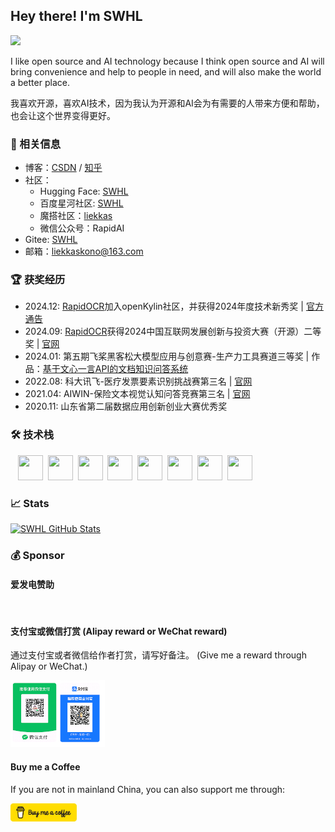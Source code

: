 ## Hey there! I'm SWHL 

<p>
    <a href="https://pypi.org/user/SWHL/">
        <img src="https://img.shields.io/badge/PyPi-SWHL-blue?style=flat-square&logo=pypi&logoColor=white">
    </a>
</p>

I like open source and AI technology because I think open source and AI will bring convenience and help to people in need, and will also make the world a better place. 

我喜欢开源，喜欢AI技术，因为我认为开源和AI会为有需要的人带来方便和帮助，也会让这个世界变得更好。

### 📝 相关信息
- 博客：[CSDN](https://blog.csdn.net/shiwanghualuo) / [知乎](https://www.zhihu.com/people/shiwanghualuo)
- 社区：
    - Hugging Face: [SWHL](https://huggingface.co/SWHL)
    - 百度星河社区: [SWHL](https://aistudio.baidu.com/personalcenter/thirdview/57084)
    - 魔搭社区：[liekkas](https://www.modelscope.cn/profile/liekkas)
    - 微信公众号：RapidAI
- Gitee: [SWHL](https://gitee.com/SWHL)
- 邮箱：liekkaskono@163.com

### 🏆 获奖经历
- 2024.12: [RapidOCR](https://github.com/RapidAI/RapidOCR)加入openKylin社区，并获得2024年度技术新秀奖 | [官方通告](https://mp.weixin.qq.com/s/TwWVz19CX0egOlxgUv-OEQ)
- 2024.09: [RapidOCR](https://github.com/RapidAI/RapidOCR)获得2024中国互联网发展创新与投资大赛（开源）二等奖 | [官网](https://bs.bjos.club/hjgg-n183.html#cons)
- 2024.01: 第五期飞桨黑客松大模型应用与创意赛-生产力工具赛道三等奖 | 作品：[基于文心一言API的文档知识问答系统](https://aistudio.baidu.com/application/detail/8138)
- 2022.08: 科大讯飞-医疗发票要素识别挑战赛第三名 | [官网](https://challenge.xfyun.cn/topic/info?type=medical-invoice&option=phb)
- 2021.04: AIWIN-保险文本视觉认知问答竞赛第三名 | [官网](http://ailab.aiwin.org.cn/competitions/49)
- 2020.11: 山东省第二届数据应用创新创业大赛优秀奖

### 🛠 技术栈
&nbsp;&nbsp;
<img height=40 width=40 src="https://cdn.jsdelivr.net/gh/devicons/devicon/icons/python/python-original.svg" />&nbsp;
<img height=40 width=40 src="https://cdn.jsdelivr.net/gh/devicons/devicon/icons/cplusplus/cplusplus-original.svg" />&nbsp;
<img height=40 width=40 src="https://cdn.jsdelivr.net/gh/devicons/devicon/icons/pytorch/pytorch-original.svg" />&nbsp;
<img height=40 width=40 src="https://cdn.jsdelivr.net/gh/devicons/devicon/icons/git/git-original-wordmark.svg" />&nbsp;
<img height=40 width=40 src="https://cdn.jsdelivr.net/gh/devicons/devicon/icons/markdown/markdown-original.svg" />&nbsp;
<img height=40 width=40 src="https://cdn.jsdelivr.net/gh/devicons/devicon/icons/latex/latex-original.svg" />&nbsp;
<img height=40 width=40 src="https://cdn.jsdelivr.net/gh/devicons/devicon/icons/bash/bash-original.svg" />&nbsp;
<img height=40 width=40 src="https://cdn.jsdelivr.net/gh/devicons/devicon/icons/vscode/vscode-original-wordmark.svg" />&nbsp;  

### 📈 Stats

[![SWHL GitHub Stats](https://github-readme-stats.vercel.app/api?username=SWHL&show_icons=true&count_private=true)](https://github.com/SWHL)


### 💰 Sponsor

#### 爱发电赞助

<a href="https://afdian.com/a/swhl_0"><img width="200" src="https://pic1.afdiancdn.com/static/img/welcome/button-sponsorme.png" alt=""></a >


#### 支付宝或微信打赏 (Alipay reward or WeChat reward)
通过支付宝或者微信给作者打赏，请写好备注。 (Give me a reward through Alipay or WeChat.)

<div align="left">
    <img src="https://raw.githubusercontent.com/RapidAI/.github/ce6c21bf30935ad441376a29886c63d62392b354/assets/Sponsor.png" width="30%">
</div>

#### Buy me a Coffee
If you are not in mainland China, you can also support me through:

<div align="left">
    <a href="https://www.buymeacoffee.com/SWHL"><img src="https://raw.githubusercontent.com/RapidAI/.github/main/assets/buymeacoffe.png" width="21%"></a>
</div>
